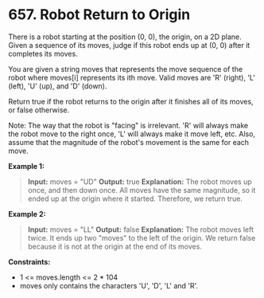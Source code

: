 # 657. Robot Return to Origin #

There is a robot starting at the position (0, 0), the origin, on a 2D plane. Given a sequence of its moves, judge if this robot ends up at (0, 0) after it completes its moves.

You are given a string moves that represents the move sequence of the robot where moves[i] represents its ith move. Valid moves are 'R' (right), 'L' (left), 'U' (up), and 'D' (down).

Return true if the robot returns to the origin after it finishes all of its moves, or false otherwise.

Note: The way that the robot is "facing" is irrelevant. 'R' will always make the robot move to the right once, 'L' will always make it move left, etc. Also, assume that the magnitude of the robot's movement is the same for each move.

 

__Example 1:__

> __Input:__ moves = "UD"
> __Output:__ true
> __Explanation:__ The robot moves up once, and then down once. All moves have the same magnitude, so it ended up at the origin where it started. Therefore, we return true.


__Example 2:__

> __Input:__ moves = "LL"
> __Output:__ false
> __Explanation:__ The robot moves left twice. It ends up two "moves" to the left of the origin. We return false because it is not at the origin at the end of its moves.
 

__Constraints:__

- 1 <= moves.length <= 2 * 104
- moves only contains the characters 'U', 'D', 'L' and 'R'.